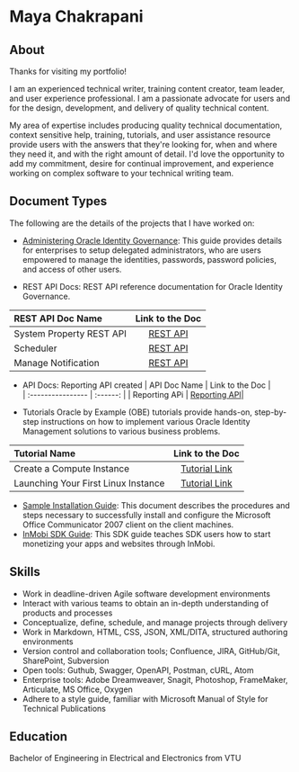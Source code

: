 # Maya Chakrapani 
## About 

Thanks for visiting my portfolio!

I am an experienced technical writer, training content creator, team leader, and user experience professional. I am a passionate advocate for users and for the design, development, and delivery of quality technical content.

My area of expertise includes producing quality technical documentation, context sensitive help, training, tutorials, and user assistance resource provide users with the answers that they're looking for, when and where they need it, and with the right amount of detail. I'd love the opportunity to add my commitment, desire for continual improvement, and experience working on complex software to your technical writing team.


## Document Types

The following are the details of the projects that I have worked on:

-  [Administering Oracle Identity Governance](https://docs.oracle.com/en/middleware/idm/identity-governance/12.2.1.4/omadm/index.html):
  This guide provides details for enterprises to setup delegated administrators, who are users empowered to manage the identities, passwords, password policies, and access of other users. 
 
- REST API Docs: REST API reference documentation for Oracle Identity Governance.


| REST API Doc Name     | Link to the Doc |  
| :---------------- | :------: | 
| System Property REST API  | [REST API](https://docs.oracle.com/en/middleware/idm/identity-governance/12.2.1.4/oigsp/index.html)|
| Scheduler | [REST API](https://docs.oracle.com/en/middleware/idm/identity-governance/12.2.1.4/oigsc/index.html)|
| Manage Notification | [REST API](https://docs.oracle.com/en/middleware/idm/identity-governance/12.2.1.4/oigmn/index.html)|

- API Docs: Reporting API created 
| API Doc Name     | Link to the Doc |  
| :---------------- | :------: | 
| Reporting APi | [Reporting API](https://support.inmobi.com/monetize/reporting-api)| 

- Tutorials
Oracle by Example (OBE) tutorials provide hands-on, step-by-step instructions on how to implement various Oracle Identity Management solutions to various business problems.
  
| Tutorial Name | Link to the Doc |  
| :---------------- | :------: | 
| Create a Compute Instance | [Tutorial Link](https://docs.oracle.com/en-us/iaas/developer-tutorials/tutorials/tf-compute/01-summary.htm) |
| Launching Your First Linux Instance | [Tutorial Link](https://docs.oracle.com/en-us/iaas/Content/GSG/Reference/overviewworkflow.htm#Tutorial__Launching_Your_First_Linux_Instance) |

- [Sample Installation Guide](https://github.com/mayamc/mayaportfolio/blob/main/SampleInstallationGuide.docx): This document describes the procedures and steps necessary to successfully install and configure the Microsoft Office Communicator 2007 client on the client machines.
- [InMobi SDK Guide](https://support.inmobi.com/monetize/getting-started): This SDK guide teaches SDK users how to start monetizing your apps and websites through InMobi.

## Skills
- Work in deadline-driven Agile software development environments
- Interact with various teams to obtain an in-depth understanding of products and processes
- Conceptualize, define, schedule, and manage projects through delivery
- Work in Markdown, HTML, CSS, JSON, XML/DITA, structured authoring environments
- Version control and collaboration tools; Confluence, JIRA, GitHub/Git, SharePoint, Subversion
- Open tools: Guthub, Swagger, OpenAPI, Postman, cURL, Atom
- Enterprise tools: Adobe Dreamweaver, Snagit, Photoshop, FrameMaker, Articulate, MS Office, Oxygen
- Adhere to a style guide, familiar with Microsoft Manual of Style for Technical Publications

## Education

Bachelor of Engineering in Electrical and Electronics from VTU
